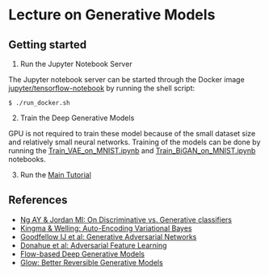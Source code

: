 # Lecture on Generative Models

## Getting started

1. Run the Jupyter Notebook Server 

The Jupyter notebook server can be started through the Docker image [jupyter/tensorflow-notebook](https://hub.docker.com/r/jupyter/tensorflow-notebook/) by running the shell script:

```
$ ./run_docker.sh
```

2. Train the Deep Generative Models 

GPU is not required to train these model because of the small dataset size and relatively small neural networks. Training of the models can be done by running the [Train_VAE_on_MNIST.ipynb](https://github.com/wangz10/Generative-Models/blob/master/Train_VAE_on_MNIST.ipynb) and [Train_BiGAN_on_MNIST.ipynb](https://github.com/wangz10/Generative-Models/blob/master/Train_BiGAN_on_MNIST.ipynb) notebooks.

3. Run the [Main Tutorial](https://github.com/wangz10/Generative-Models/blob/master/Main.ipynb)

## References

- [Ng AY & Jordan MI: On Discriminative vs. Generative classifiers](https://ai.stanford.edu/~ang/papers/nips01-discriminativegenerative.pdf)
- [Kingma & Welling: Auto-Encoding Variational Bayes](https://arxiv.org/abs/1312.6114)
- [Goodfellow IJ et al: Generative Adversarial Networks](https://arxiv.org/abs/1406.2661)
- [Donahue et al: Adversarial Feature Learning](https://arxiv.org/abs/1605.09782)
- [Flow-based Deep Generative Models](https://lilianweng.github.io/lil-log/2018/10/13/flow-based-deep-generative-models.html)
- [Glow: Better Reversible Generative Models](https://blog.openai.com/glow/)
